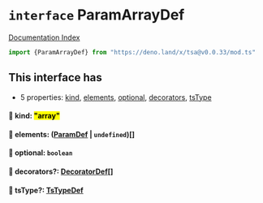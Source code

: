 # `interface` ParamArrayDef

[Documentation Index](../README.md)

```ts
import {ParamArrayDef} from "https://deno.land/x/tsa@v0.0.33/mod.ts"
```

## This interface has

- 5 properties:
[kind](#-kind-array),
[elements](#-elements-paramdef--undefined),
[optional](#-optional-boolean),
[decorators](#-decorators-decoratordef),
[tsType](#-tstype-tstypedef)


#### 📄 kind: <mark>"array"</mark>



#### 📄 elements: ([ParamDef](../type.ParamDef/README.md) | `undefined`)\[]



#### 📄 optional: `boolean`



#### 📄 decorators?: [DecoratorDef](../interface.DecoratorDef/README.md)\[]



#### 📄 tsType?: [TsTypeDef](../type.TsTypeDef/README.md)



